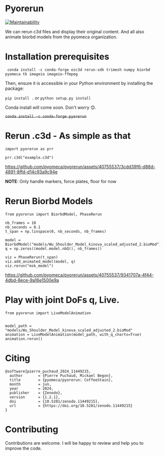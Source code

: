 # Pyorerun
[![Maintainability](https://api.codeclimate.com/v1/badges/7e8b7eb962759cf11f38/maintainability)](https://codeclimate.com/github/pyomeca/pyorerun/maintainability)

We can rerun c3d files and display their original content.
And all also animate biorbd models from the pyomeca organization.

# Installation prerequisites
``` conda install -c conda-forge ezc3d rerun-sdk trimesh numpy biorbd pyomeca tk imageio imageio-ffmpeg```

Then, ensure it is accessible in your Python environment by installing the package:

``` pip install . ``` or ``` python setup.py install ```

Conda install will come soon. Don't worry 😊.

~~``` conda install -c conda-forge pyorerun ```~~

# Rerun .c3d - As simple as that

``` python3
import pyorerun as prr

prr.c3d("example.c3d")
```

https://github.com/pyomeca/pyorerun/assets/40755537/3cdd39f6-d88d-4891-8ffd-d14c93a9c94e


**NOTE**: Only handle markers, force plates, floor for now

# Rerun Biorbd Models

``` python3
from pyorerun import BiorbdModel, PhaseRerun

nb_frames = 10
nb_seconds = 0.1
t_span = np.linspace(0, nb_seconds, nb_frames)

model = BiorbdModel("models/Wu_Shoulder_Model_kinova_scaled_adjusted_2.bioMod")
q = np.zeros((model.model.nbQ(), nb_frames))

viz = PhaseRerun(t_span)
viz.add_animated_model(model, q)
viz.rerun("msk_model")
```


https://github.com/pyomeca/pyorerun/assets/40755537/9341707a-4f44-4dbd-8ece-9a16e1500e9a

# Play with joint DoFs q, Live.
``` python3
from pyorerun import LiveModelAnimation


model_path = "models/Wu_Shoulder_Model_kinova_scaled_adjusted_2.bioMod"
animation = LiveModelAnimation(model_path, with_q_charts=True)
animation.rerun()
```

# Citing
```
@software{pierre_puchaud_2024_11449215,
  author       = {Pierre Puchaud, Mickael Begon},
  title        = {pyomeca/pyorerun: CoffeeStain},
  month        = jun,
  year         = 2024,
  publisher    = {Zenodo},
  version      = {1.2.1},
  doi          = {10.5281/zenodo.11449215},
  url          = {https://doi.org/10.5281/zenodo.11449215}
}
```

# Contributing
Contributions are welcome. I will be happy to review and help you to improve the code.


